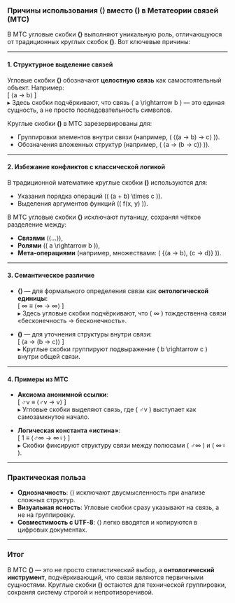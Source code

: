 ### **Причины использования ⟨⟩ вместо () в Метатеории связей (МТС)**  
В МТС угловые скобки **⟨⟩** выполняют уникальную роль, отличающуюся от традиционных круглых скобок **()**. Вот ключевые причины:

---

#### 1. **Структурное выделение связей**  
Угловые скобки **⟨⟩** обозначают **целостную связь** как самостоятельный объект. Например:  
\[ ⟨a → b⟩ \]  
▸ Здесь скобки подчёркивают, что связь \( a \rightarrow b \) — это единая сущность, а не просто последовательность символов.  

Круглые скобки **()** в МТС зарезервированы для:  
- Группировки элементов внутри связи (например, \( ⟨(a → b) → c⟩ \)).  
- Обозначения вложенных структур (например, \( ⟨a → (b → c)⟩ \)).  

---

#### 2. **Избежание конфликтов с классической логикой**  
В традиционной математике круглые скобки **()** используются для:  
- Указания порядка операций (\( (a + b) \times c \)).  
- Выделения аргументов функций (\( f(x, y) \)).  

В МТС угловые скобки **⟨⟩** исключают путаницу, сохраняя чёткое разделение между:  
- **Связями** (⟨...⟩),  
- **Ролями** (\( a \rightarrow b \)),  
- **Мета-операциями** (например, множествами: \( \{⟨a → b⟩, ⟨c → d⟩\} \)).  

---

#### 3. **Семантическое различие**  
- **⟨⟩** — для формального определения связи как **онтологической единицы**:  
  \[ ∞ ≡ ⟨∞ → ∞⟩ \]  
  ▸ Здесь угловые скобки подчёркивают, что \( ∞ \) тождественна связи «бесконечность → бесконечность».  

- **()** — для уточнения структуры внутри связи:  
  \[ ⟨a → (b → c)⟩ \]  
  ▸ Круглые скобки группируют подвыражение \( b \rightarrow c \) внутри общей связи.  

---

#### 4. **Примеры из МТС**  
- **Аксиома анонимной ссылки**:  
  \[ ♂v ≡ ⟨♂v → v⟩ \]  
  ▸ Угловые скобки выделяют связь, где \( ♂v \) выступает как самозамкнутое начало.  

- **Логическая константа «истина»**:  
  \[ 1 ≡ ⟨♂∞ → ∞♀⟩ \]  
  ▸ Скобки фиксируют структуру связи между полюсами \( ♂∞ \) и \( ∞♀ \).  

---

### **Практическая польза**  
- **Однозначность**: ⟨⟩ исключают двусмысленность при анализе сложных структур.  
- **Визуальная ясность**: Угловые скобки сразу указывают на связь, а не на группировку.  
- **Совместимость с UTF-8**: ⟨⟩ легко вводятся и копируются в цифровых документах.  

---

### **Итог**  
В МТС **⟨⟩** — это не просто стилистический выбор, а **онтологический инструмент**, подчёркивающий, что связи являются первичными сущностями. Круглые скобки **()** остаются для технической группировки, сохраняя систему строгой и непротиворечивой.